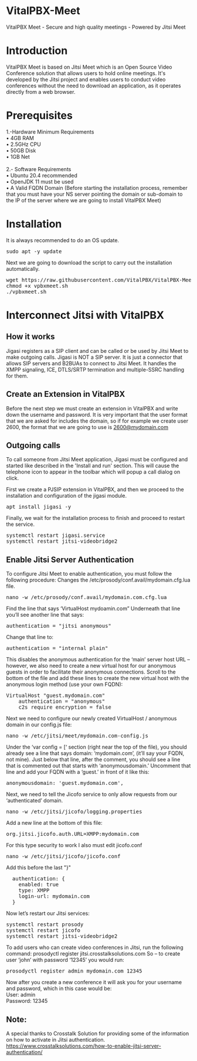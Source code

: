 # VitalPBX-Meet
VitalPBX Meet - Secure and high quality meetings - Powered by Jitsi Meet<br>

# Introduction
VitalPBX Meet is based on Jitsi Meet which is an Open Source Video Conference solution that allows users to hold online meetings. It's developed by the Jitsi project and enables users to conduct video conferences without the need to download an application, as it operates directly from a web browser.<br>

# Prerequisites
1.-Hardware Minimum Requirements<br>
  •	4GB RAM<br>
  •	2.5GHz CPU<br>
  •	50GB Disk<br>
  •	1GB Net<br><br>
2.- Software Requirements<br>
•	Ubuntu 20.4 recommended<br>
•	OpenJDK 11 must be used<br>
•	A Valid FQDN Domain (Before starting the installation process, remember that you must have your NS server pointing the domain or sub-domain to the IP of the server where we are going to install VitalPBX Meet)<br>

# Installation
It is always recommended to do an OS update.
<pre>
sudo apt -y update
</pre>

Next we are going to download the script to carry out the installation automatically.
<pre>
wget https://raw.githubusercontent.com/VitalPBX/VitalPBX-Meet/main/vpbxmeet.sh
chmod +x vpbxmeet.sh
./vpbxmeet.sh
</pre>

# Interconnect Jitsi with VitalPBX
## How it works
Jigasi registers as a SIP client and can be called or be used by Jitsi Meet to make outgoing calls. Jigasi is NOT a SIP server. It is just a connector that allows SIP servers and B2BUAs to connect to Jitsi Meet. It handles the XMPP signaling, ICE, DTLS/SRTP termination and multiple-SSRC handling for them.

## Create an Extension in VitalPBX
Before the next step we must create an extension in VitalPBX and write down the username and password. It is very important that the user format that we are asked for includes the domain, so if for example we create user 2600, the format that we are going to use is 2600@mydomain.com

## Outgoing calls
To call someone from Jitsi Meet application, Jigasi must be configured and started like described in the 'Install and run' section. This will cause the telephone icon to appear in the toolbar which will popup a call dialog on click.

First we create a PJSIP extension in VitalPBX, and then we proceed to the installation and configuration of the jigasi module.
<pre>
apt install jigasi -y  
</pre>

Finally, we wait for the installation process to finish and proceed to restart the service.
<pre>
systemctl restart jigasi.service
systemctl restart jitsi-videobridge2
</pre>

## Enable Jitsi Server Authentication
To configure Jitsi Meet to enable authentication, you must follow the following procedure:
Changes the /etc/prosody/conf.avail/mydomain.cfg.lua file.

<pre>
nano -w /etc/prosody/conf.avail/mydomain.com.cfg.lua
</pre>

Find the line that says ‘VirtualHost mydoamin.com” Underneath that line you’ll see another line that says:
<pre>
authentication = "jitsi_anonymous" 
</pre>

Change that line to:
<pre>
authentication = "internal_plain"  
</pre>

This disables the anonymous authentication for the ‘main’ server host URL – however, we also need to create a new virtual host for our anonymous guests in order to facilitate their anonymous connections. Scroll to the bottom of the file and add these lines to create the new virtual host with the anonymous login method (use your own FQDN):

<pre>
VirtualHost "guest.mydomain.com"
    authentication = "anonymous"
    c2s_require_encryption = false 
</pre>

Next we need to configure our newly created VirtualHost / anonymous domain in our config.js file:
<pre>
nano -w /etc/jitsi/meet/mydomain.com-config.js
</pre>

Under the ‘var config = [‘ section (right near the top of the file), you should already see a line that says domain: ‘mydomain.com’, (it’ll say your FQDN, not mine). Just below that line, after the comment, you should see a line that is commented out that starts with ‘anonymousdomain.’ Uncomment that line and add your FQDN with a ‘guest.’ in front of it like this:
<pre>
anonymousdomain: 'guest.mydomain.com',
</pre>

Next, we need to tell the Jicofo service to only allow requests from our ‘authenticated’ domain.
<pre>
nano -w /etc/jitsi/jicofo/logging.properties
</pre>

Add a new line at the bottom of this file:
<pre>
org.jitsi.jicofo.auth.URL=XMPP:mydomain.com
</pre>

For this type security to work I also must edit jicofo.conf
<pre>
nano -w /etc/jitsi/jicofo/jicofo.conf
</pre>

Add this before the last "}"
<pre>
  authentication: {
    enabled: true
    type: XMPP
    login-url: mydomain.com
  }
</pre>

Now let’s restart our Jitsi services:

<pre>
systemctl restart prosody
systemctl restart jicofo
systemctl restart jitsi-videobridge2
</pre>

To add users who can create video conferences in Jitsi, run the following command:
prosodyctl register <username> jitsi.crosstalksolutions.com <password>
So – to create user ‘john’ with password ‘12345’ you would run:

<pre>
prosodyctl register admin mydomain.com 12345
</pre>

Now after you create a new conference it will ask you for your username and password, which in this case would be:<br>
User: admin<br>
Password: 12345<br>

## Note:
A special thanks to Crosstalk Solution for providing some of the information on how to activate in Jitsi authentication.<br>
https://www.crosstalksolutions.com/how-to-enable-jitsi-server-authentication/
